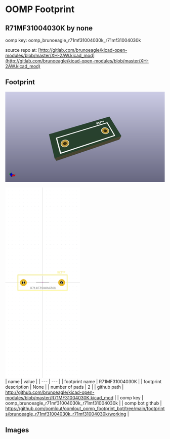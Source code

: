 # OOMP Footprint  
## R71MF31004030K  by none  
  
oomp key: oomp_brunoeagle_r71mf31004030k_r71mf31004030k  
  
source repo at: [http://gitlab.com/brunoeagle/kicad-open-modules/blob/master/XH-2AW.kicad_mod](http://gitlab.com/brunoeagle/kicad-open-modules/blob/master/XH-2AW.kicad_mod)  
## Footprint  
  
[![working_kicad_pcb_3d.png](working_kicad_pcb_3d_600.png)](working_kicad_pcb_3d.png)  
  
[![working.png](working_600.png)](working.png)  
| name | value | 
| --- | --- | 
| footprint name | R71MF31004030K | 
| footprint description | None | 
| number of pads | 2 | 
| github path | http://github.com/brunoeagle/kicad-open-modules/blob/master/R71MF31004030K.kicad_mod | 
| oomp key | oomp_brunoeagle_r71mf31004030k_r71mf31004030k | 
| oomp bot github | https://github.com/oomlout/oomlout_oomp_footprint_bot/tree/main/footprints/brunoeagle_r71mf31004030k_r71mf31004030k/working | 
## Images  
